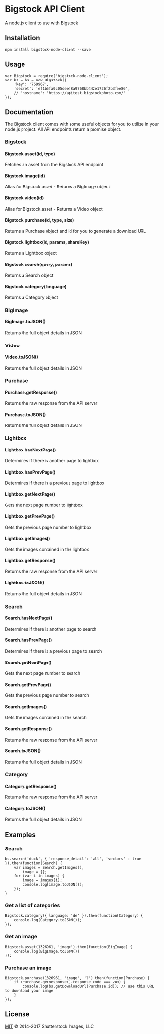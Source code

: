 # Bigstock API Client

A node.js client to use with Bigstock

## Installation

```
npm install bigstock-node-client --save
```

## Usage

```
var Bigstock = require('bigstock-node-client');
var bs = bs = new Bigstock({
	'key': '769967',
	'secret': 'ef1b5fa0c05deef8a9768bb442e1726f2b3fee86',
	// 'hostname': 'https://apitest.bigstockphoto.com/'
});
```

## Documentation

The Bigstock client comes with some useful objects for you to utilize in your node.js project. All API endpoints return a promise object.

### Bigstock

#### Bigstock.asset(id, type)
Fetches an asset from the Bigstock API endpoint

#### Bigstock.image(id)
Alias for Bigstock.asset - Returns a BigImage object

#### Bigstock.video(id)
Alias for Bigstock.asset - Returns a Video object

#### Bigstock.purchase(id, type, size)
Returns a Purchase object and id for you to generate a download URL

#### Bigstock.lightbox(id, params, shareKey)
Returns a Lightbox object

#### Bigstock.search(query, params)
Returns a Search object

#### Bigstock.category(language)
Returns a Category object

### BigImage

#### BigImage.toJSON()
Returns the full object details in JSON

### Video

#### Video.toJSON()
Returns the full object details in JSON

### Purchase

#### Purchase.getResponse()
Returns the raw response from the API server

#### Purchase.toJSON()
Returns the full object details in JSON

### Lightbox

#### Lightbox.hasNextPage()
Determines if there is another page to lightbox

#### Lightbox.hasPrevPage()
Determines if there is a previous page to lightbox

#### Lightbox.getNextPage()
Gets the next page number to lightbox

#### Lightbox.getPrevPage()
Gets the previous page number to lightbox

#### Lightbox.getImages()
Gets the images contained in the lightbox

#### Lightbox.getResponse()
Returns the raw response from the API server

#### Lightbox.toJSON()
Returns the full object details in JSON

### Search

#### Search.hasNextPage()
Determines if there is another page to search

#### Search.hasPrevPage()
Determines if there is a previous page to search

#### Search.getNextPage()
Gets the next page number to search

#### Search.getPrevPage()
Gets the previous page number to search

#### Search.getImages()
Gets the images contained in the search

#### Search.getResponse()
Returns the raw response from the API server

#### Search.toJSON()
Returns the full object details in JSON

### Category

#### Category.getResponse()
Returns the raw response from the API server

#### Category.toJSON()
Returns the full object details in JSON

## Examples

### Search

```
bs.search('duck', { 'response_detail': 'all', 'vectors' : true }).then(function(Search) {
	var images = Search.getImages(),
		image = {};
	for (var i in images) {
		image = images[i];
		console.log(image.toJSON());
	});
}
```

### Get a list of categories

```
Bigstock.category({ language: 'de' }).then(function(Category) {
	console.log(Category.toJSON());
});
```

### Get an image

```
Bigstock.asset(1326961, 'image').then(function(BigImage) {
	console.log(BigImage.toJSON())
});
```

### Purchase an image

```
Bigstock.purchase(1326961, 'image', 'l').then(function(Purchase) {
	if (Purchase.getResponse().response_code === 200) {
		console.log(bs.getDownloadUrl(Purchase.id)); // use this URL to download your image
	}
});
```

## License

[MIT](LICENSE) © 2014-2017 Shutterstock Images, LLC
